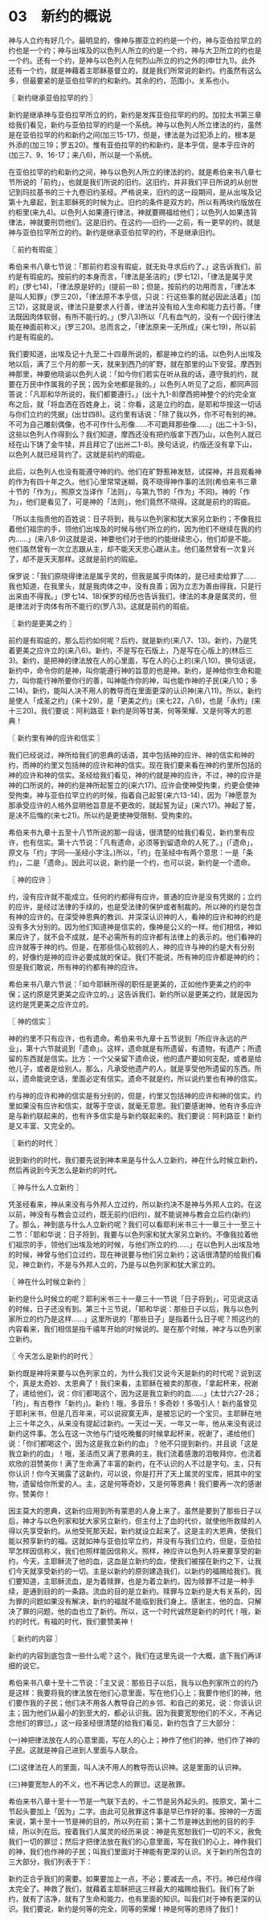 # 03　新约的概说


神与人立约有好几个。最明显的，像神与挪亚立的约是一个约，神与亚伯拉罕立的约也是一个约；神与出埃及的以色列人所立的约是一个约，神与大卫所立的约也是一个约。还有一个约，是神与以色列人在何烈山所立的约之外的(申廿九1)。此外还有一个约，就是神藉着主耶稣基督立的，就是我们所常说的新约。约虽然有这么多，但最要紧的是亚伯拉罕的约和新约。其余的约，范围小，关系也小。



〖 新约继承亚伯拉罕的约 〗

新约是继承神与亚伯拉罕所立的约，新约是发挥亚伯拉罕的约的。加拉太书第三章给我们看见，新约与亚伯拉罕的约是一个系统。神与以色列人所立律法的约，虽然是在亚伯拉罕的约和新约之间(加三15-17)，但是，律法是为过犯添上的，根本是外添的(加三19；罗五20)。惟有亚伯拉罕的约和新约，是本乎信，是本乎应许的(加三7、9、16-17；来八6)，所以是一个系统。

在亚伯拉罕的约和新约之间，神与以色列人所立的律法的约，就是希伯来书八章七节所说的「前约」，也就是我们所说的旧约。这旧约，并非我们平日所说的从创世记到玛拉基书的三十九卷旧约圣经。严格说来，旧约的这一段期间，是从出埃及记第十九章起，到主耶稣死的时候为止。旧约的条件是双方的，所以有两块约版放在约柜里(来九4)。以色列人如果遵行律法，神就要赐福给他们；以色列人如果违背律法，神就要刑罚他们。这是旧约。在这约──旧约──之前，有一更早的约，就是神与亚伯拉罕所立的约。新约是继承亚伯拉罕的约，不是继承旧约。



〖 前约有瑕疵 〗

希伯来书八章七节说：「那前约若没有瑕疵，就无处寻求后约了。」这告诉我们，前约是有瑕疵的。按前约的本身而言，「律法是圣洁的」(罗七12)，「律法是属乎灵的」(罗七14)，「律法原是好的」(提前一8)；但是，按前约的功用而言，「律法本是叫人知罪」(罗三20)，「律法原不本乎信，只说：行这些事的就必因此活着」(加三12)，这就是说，律法只是要求人行善，律法并没有给人生命和能力去行善。「律法既因肉体软弱，有所不能行的。」(罗八3)所以「凡有血气的，没有一个因行律法能在神面前称义」(罗三20)。总而言之，「律法原来一无所成」(来七19)，所以前约是有瑕疵的。

我们要知道，出埃及记十九至二十四章所说的，都是神立约的话。以色列人出埃及地以后，满了三个月的那一天，就来到西乃的旷野，就在那里的山下安营。摩西到神那里，神要他晓谕以色列人说：「如今你们若实在听从我的话，遵守我的约，就要在万民中作属我的子民；因为全地都是我的。」以色列人听见了之后，都同声回答说：「凡耶和华所说的，我们都要遵行。」(出十九1-8)摩西把神整个的约完全宣布之后，就「将血洒在百姓身上，说：你看，这是立约的血，是耶和华按这一切话与你们立约的凭据」(出廿四8)。这约里有话说：「除了我以外，你不可有别的神。不可为自己雕刻偶像，也不可作什么形像……不可跪拜那些像……」(出二十3-5)，这些以色列人作得到么？我们知道，摩西还没有把约版拿下西乃山，以色列人就已经在山下铸了金牛犊，并且拜它了(出卅二1-8)。换句话说，约版还没有拿下山，以色列人就已经背约了。这就是前约的瑕疵。

此后，以色列人也没有能遵守神的约。他们在旷野惹神发怒，试探神，并且观看神的作为有四十年之久。他们心里常常迷糊，竟不晓得神作事的法则(希伯来书三章十节的「作为」，照原文当译作「法则」，与第九节的「作为」不同)。神的「作为」，他们是看见了，可是神的「法则」，他们竟然不晓得。这就是前约的瑕疵。

「所以主指责他的百姓说：日子将到，我与以色列家和犹大家另立新约；不像我拉着他们祖宗的手，领他们出埃及的时候与他们所立的约，因为他们不继续在我的约内……」(来八8-9)这就是说，神要他们对于他的约能继续忠心，他们却是不能。他们虽然曾有一次立志跟从主，却不能天天忠心跟从主。他们虽然曾有一次复兴了，却不是天天那样。这就是前约的瑕疵。

保罗说：「我们原晓得律法是属乎灵的，但我是属乎肉体的，是已经卖给罪了……我也知道，在我里头，就是我肉体之中，没有良善；因为立志为善由得我，只是行出来由不得我。」(罗七14、18)保罗的经历也告诉我们，律法的本身是属灵的，但是律法对于肉体有所不能行的(罗八3)。这就是前约的瑕疵。



〖 新约是更美之约 〗

前约是有瑕疵的，那么后约如何呢？后约，就是新约(来八7、13)。新约，乃是凭着更美之应许立的(来八6)。新约，不是写在石版上，乃是写在心版上的(林后三3)。新约，是把神的律法放在人的心里面，写在人的心上的(来八10)。换句话说，新约中，命令你的是神，叫你能遵行神的旨意的也是神。新约，是神给你生命和能力，叫你能行神所要你行的善，叫神能作你的神，叫也能作神的子民(来八10；多二14)。新约，能叫人决不用人的教导而在里面更深的认识神(来八11)。所以，新约是使人「成圣之约」(来十29)，是「更美之约」(来七22，八6)，也是「永约」(来十三20)。我们要说：阿利路亚！新约是同等甘美、何等荣耀、又是何等大的恩典！



〖 新约里有神的应许和信实 〗

我们已经说过，神所给我们的恩典的话语，其中包括神的应许、神的信实和神的约，而神的约里又包括神的应许和神的信实。现在我们要来看在神的约里所包括的神的应许和神的信实。圣经给我们看见，神的约就是神的应许，不过，神的应许是神的口所说的，神的约是神所起誓立的(来六17)。应许会使神受拘束，约更会使神受拘束。神与亚伯拉罕立约的时候，指着自己起誓(来六13-14)，因为「神愿意为那承受应许的人格外显明他旨意是不更改的，就起誓为证」(来六17)。神起了誓，是决不后悔的(来七21)。所以约是更使神受限制、受拘束的。

希伯来书九章十五至十八节所说的那一段话，很清楚的给我们看见，新约里有应许，也有信实。第十六节说：「凡有遗命，必须等到留遗命的人死了。」(「遗命」，原文与「约」字同──圣经小字注。)所以，「约」在圣经中有两个意思：一是「条约」，二是「遗命」。因此可以说，新约是一个约，也可以说，新约是一个遗命。



〖 神的应许 〗

约，没有应许就不能成立。任何的约都得有应许。普通的应许是没有凭据的；立约的应许，是经过法律的手续的，也是受法律的保护或者制裁的。所以神的约是包含有神的应许的。在深受神恩典的教训、并深深认识神的人，看神的应许和神的约是没有多大分别的。因为他们知道神是信实的，像神是公义的一样。他们相信，神如果应许了，就不会不成就，是不必需所有的应许都有法律上的表示的。他们看神的应许就等于神的约。但是，在那些信心软弱的人，神的应许与神的约是大有分别的，好像约是神的应许必要成就的保证。我们不能说，所有神的应许都是神的约；但是我们敢说，所有神的约都有神的应许。

希伯来书八章六节说：「如今耶稣所得的职任是更美的，正如他作更美之约的中保；这约原是凭更美之应许立的。」这告诉我们，新约所以是更美之约，就是因为这约是凭更美之应许立的。



〖 神的信实 〗

神的约里不只有应许，也有遗命。希伯来书九章十五节说到「所应许永远的产业」，第十六节就说到「遗命」。这样，遗命就是有所遗留，有遗物，有遗产；所遗留的东西就是信实。比方：一个父亲留下遗命说，他的遗产要如何支配，或者是给他儿子，或者是给别人。那么，凡承受他遗产的人，就是享受他所遗留的东西。所以，遗命能说空话，里面必定有信实。遗命不就是约，所以说约里也有神的信实。

约与神的应许和神的信实是有分别的，但是，约里又包括神的应许和神的信实。约里如果没有应许和信实，就等于空谈，就毫无意思。我们要感谢神，他有许多应许是与新约联起来的，也有许多信实是与新约联起来的。我们要说：阿利路亚！新约是又丰富、又完全的。



〖 新约的时代 〗

说到新约的时代，我们要先说到神本来是与什么人立新约，神在什么时候立新约，然后再说到今天怎么是新约的时代。



〖 神与什么人立新约 〗

凭圣经看来，神从来没有与外邦人立过约，所以新约决不是神与外邦人立的。在这以前，神没有与教会立过约，既无前约(旧约)，就不能说神与教会立后约(新约)了。那么，神到底与什么人立新约呢？我们可以看耶利米书三十一章三十一至三十二节：「耶和华说：日子将到，我要与以色列家和犹大家另立新约。不像我拉着他们祖宗的手，领他们出埃及地的时候，与他们所立的约……」在以色列人出埃及地的时候，神曾与他们立过约，现在神说要与他们另立新约；这话很清楚的给我们看见，神立新约，不是与外邦人立的，乃是与以色列家和犹大家立的。



〖 神在什么时候立新约 〗

新约是什么时候立的呢？耶利米书三十一章三十一节说「日子将到」，可见说这话的时候，日子还没有到。第三十三节说，「耶和华说：那些日子以后，我与以色列家所立的约乃是这样……」这里所说的「那些日子」是指着什么日子呢？照这约的内容看来，我们相信是指千禧年开始的时候说的。是在那个时候，神才与以色列家立新约。



〖 今天怎么是新约的时代 〗

新约既是神将来要与以色列家立的，为什么我们又说今天是新约的时代呢？说到这个，真是太奇妙、太恩典了！我们来看，主耶稣在被卖的那夜，「拿起杯来，祝谢了，递给他们，说：你们都喝这个，因为这是我立新约的血……」(太廿六27-28；「约」，有古卷作「新约」)。新约！哦，多音乐！多奇妙！多吸引人！新约虽曾见于耶利米书，但是几百年来，可以说寂寞无声，是被忘记的一个宝贝。主耶稣在地上三十年之久，从来没有提起过新约。一天过一天，一年又一年，他从来没有说过新约这件事。怎么在这一次他与门徒吃晚餐的时候拿起杯来，祝谢了，递给他们说：「你们都喝这个，因为这是我立新约的血」？他不只提到新约，并且说「这是我立新约的血」！哦，圣洁而又满了恩典的主，我们流着感激的泪敬拜你，也流着欢欣的泪赞美你！满了生命满了丰富的新约，在不认识的人不过是字句。主，只有你认识！你今天揭露了这新约，可以说，你是打开了天上属灵的宝库，把其中的宝物，遗留给你所爱的人。主，这是何等奇妙，又是何等恩典！我们要再一次的感谢你，赞美你！

因主莫大的恩典，这新约应用到所有蒙恩的人身上来了。虽然是要到了那些日子以后，神才与以色列家和犹大家另立新约，但主付上了血的代价，就使他所救赎的人得以先享受新约。从他受死那天起，新约就设立起来了。这是主的大恩典，使我们能以预享新约的福。这就如神与亚伯拉罕立约，并没有与我们立约，但是，亚伯拉罕怎样因信称义，我们也照样能因信称义。照样，神应许以色列人将来要享受的新约，今天，主耶稣流了他的血，这血是立新约的血，使我们被摆在新约之下，让我们今天就享受新约的一切。主是以新约的原则建造我们，以新约的福赐给我们。我们要知道，主耶稣流血，是为着赎罪，也是为着立新约。因为赎罪不过是一种手续，是通到目的的一条路。流血的目的是立新约。赎罪与立新约是大有关系的，因为罪的问题如果没有解决，新约的福就不能临到我们身上。感谢主，他的血、只解决了罪的问题，他的血也立了新约。所以，这一个时代诚然是新约的时代！哦，新约的时代，有福的时代，我们要赞美神！



〖 新约的内容 〗

新约的内容到底包含一些什么呢？这个，我们在这里先说一个大概，底下我们再详细的说它。

希伯来书八章十至十二节说：「主又说：那些日子以后，我与以色列家所立的约乃是这样：我要将我的律法放在他们心意里面，写在他们心上；我要作他们的神，他们要作我的子民；他们决不用各人教导自己的乡邻、和自己的弟兄，说：你该认识主；因为他们从最小的到至大的，都必认识我。因为我要宽恕他们的不义，不再记念他们的罪愆。」这一段圣经很清楚的给我们看见，新约包含了三大部分：

(一)神把律法放在人的心意里面，写在人的心上；神作了他们的神，他们作了神的子民。这就是神自己进到人里面与人联合。

(二)这律法在人的里面，叫人决不用人的教导而认识神。这是里面的认识神。

(三)神要宽恕人的不义，也不再记念人的罪愆。这是赦罪。

希伯来书八章十至十一节是一气联下去的，十二节是另外起头的。按原文，第十二节起头要加上「因为」二字。由此可见赦罪这件事是早已作好的事。按神的一方面来说，第十至十一节是神的目的，所以列在前；第十二节是神达到他的目的的手续，所以列在后。按着我们人属灵的经历来说：神是先宽恕我们一切的不义，赦免我们一切的罪愆；然后才把律法放在我们的心意里面，写在我们的心上，神作我们的神，我们也作神的子民；叫我们里面对于神能有更深的认识。关于新约所包含的三大部分，我们列表于下：

新约正合乎我们的需要。如果要加上一点，不必；要减去一点，不行。神已经作得太完全了。神救了我们，就藉着主耶稣把这三样最大的福赐给我们。我们有了新约，就有了洁净，就有了生命和能力，也有里面的知识。叫我们对于神有更深的认识。我们要说，新约是何等的完全，同等的荣耀！神是何等的恩待了我们！

